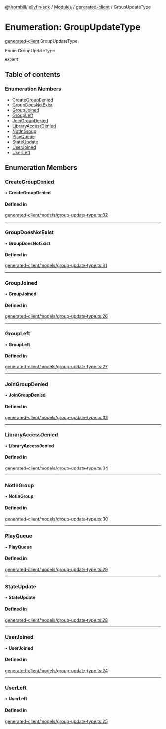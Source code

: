 [@thornbill/jellyfin-sdk](../README.md) / [Modules](../modules.md) / [generated-client](../modules/generated_client.md) / GroupUpdateType

# Enumeration: GroupUpdateType

[generated-client](../modules/generated_client.md).GroupUpdateType

Enum GroupUpdateType.

**`export`**

## Table of contents

### Enumeration Members

- [CreateGroupDenied](generated_client.GroupUpdateType.md#creategroupdenied)
- [GroupDoesNotExist](generated_client.GroupUpdateType.md#groupdoesnotexist)
- [GroupJoined](generated_client.GroupUpdateType.md#groupjoined)
- [GroupLeft](generated_client.GroupUpdateType.md#groupleft)
- [JoinGroupDenied](generated_client.GroupUpdateType.md#joingroupdenied)
- [LibraryAccessDenied](generated_client.GroupUpdateType.md#libraryaccessdenied)
- [NotInGroup](generated_client.GroupUpdateType.md#notingroup)
- [PlayQueue](generated_client.GroupUpdateType.md#playqueue)
- [StateUpdate](generated_client.GroupUpdateType.md#stateupdate)
- [UserJoined](generated_client.GroupUpdateType.md#userjoined)
- [UserLeft](generated_client.GroupUpdateType.md#userleft)

## Enumeration Members

### CreateGroupDenied

• **CreateGroupDenied**

#### Defined in

[generated-client/models/group-update-type.ts:32](https://github.com/jellyfin/jellyfin-sdk-typescript/blob/fa599ae/src/generated-client/models/group-update-type.ts#L32)

___

### GroupDoesNotExist

• **GroupDoesNotExist**

#### Defined in

[generated-client/models/group-update-type.ts:31](https://github.com/jellyfin/jellyfin-sdk-typescript/blob/fa599ae/src/generated-client/models/group-update-type.ts#L31)

___

### GroupJoined

• **GroupJoined**

#### Defined in

[generated-client/models/group-update-type.ts:26](https://github.com/jellyfin/jellyfin-sdk-typescript/blob/fa599ae/src/generated-client/models/group-update-type.ts#L26)

___

### GroupLeft

• **GroupLeft**

#### Defined in

[generated-client/models/group-update-type.ts:27](https://github.com/jellyfin/jellyfin-sdk-typescript/blob/fa599ae/src/generated-client/models/group-update-type.ts#L27)

___

### JoinGroupDenied

• **JoinGroupDenied**

#### Defined in

[generated-client/models/group-update-type.ts:33](https://github.com/jellyfin/jellyfin-sdk-typescript/blob/fa599ae/src/generated-client/models/group-update-type.ts#L33)

___

### LibraryAccessDenied

• **LibraryAccessDenied**

#### Defined in

[generated-client/models/group-update-type.ts:34](https://github.com/jellyfin/jellyfin-sdk-typescript/blob/fa599ae/src/generated-client/models/group-update-type.ts#L34)

___

### NotInGroup

• **NotInGroup**

#### Defined in

[generated-client/models/group-update-type.ts:30](https://github.com/jellyfin/jellyfin-sdk-typescript/blob/fa599ae/src/generated-client/models/group-update-type.ts#L30)

___

### PlayQueue

• **PlayQueue**

#### Defined in

[generated-client/models/group-update-type.ts:29](https://github.com/jellyfin/jellyfin-sdk-typescript/blob/fa599ae/src/generated-client/models/group-update-type.ts#L29)

___

### StateUpdate

• **StateUpdate**

#### Defined in

[generated-client/models/group-update-type.ts:28](https://github.com/jellyfin/jellyfin-sdk-typescript/blob/fa599ae/src/generated-client/models/group-update-type.ts#L28)

___

### UserJoined

• **UserJoined**

#### Defined in

[generated-client/models/group-update-type.ts:24](https://github.com/jellyfin/jellyfin-sdk-typescript/blob/fa599ae/src/generated-client/models/group-update-type.ts#L24)

___

### UserLeft

• **UserLeft**

#### Defined in

[generated-client/models/group-update-type.ts:25](https://github.com/jellyfin/jellyfin-sdk-typescript/blob/fa599ae/src/generated-client/models/group-update-type.ts#L25)
